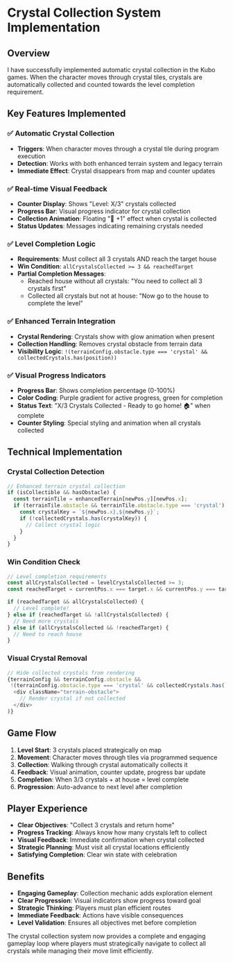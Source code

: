 # Crystal Collection System Implementation

## Overview
I have successfully implemented automatic crystal collection in the Kubo games. When the character moves through crystal tiles, crystals are automatically collected and counted towards the level completion requirement.

## Key Features Implemented

### ✅ **Automatic Crystal Collection**
- **Triggers**: When character moves through a crystal tile during program execution
- **Detection**: Works with both enhanced terrain system and legacy terrain
- **Immediate Effect**: Crystal disappears from map and counter updates

### ✅ **Real-time Visual Feedback**
- **Counter Display**: Shows "Level: X/3" crystals collected
- **Progress Bar**: Visual progress indicator for crystal collection
- **Collection Animation**: Floating "💎 +1" effect when crystal is collected
- **Status Updates**: Messages indicating remaining crystals needed

### ✅ **Level Completion Logic**
- **Requirements**: Must collect all 3 crystals AND reach the target house
- **Win Condition**: `allCrystalsCollected >= 3 && reachedTarget`
- **Partial Completion Messages**:
  - Reached house without all crystals: "You need to collect all 3 crystals first"
  - Collected all crystals but not at house: "Now go to the house to complete the level"

### ✅ **Enhanced Terrain Integration**
- **Crystal Rendering**: Crystals show with glow animation when present
- **Collection Handling**: Removes crystal obstacle from terrain data
- **Visibility Logic**: `!(terrainConfig.obstacle.type === 'crystal' && collectedCrystals.has(position))`

### ✅ **Visual Progress Indicators**
- **Progress Bar**: Shows completion percentage (0-100%)
- **Color Coding**: Purple gradient for active progress, green for completion
- **Status Text**: "X/3 Crystals Collected - Ready to go home! 🏠" when complete
- **Counter Styling**: Special styling and animation when all crystals collected

## Technical Implementation

### Crystal Collection Detection
```javascript
// Enhanced terrain crystal collection
if (isCollectible && hasObstacle) {
  const terrainTile = enhancedTerrain[newPos.y][newPos.x];
  if (terrainTile.obstacle && terrainTile.obstacle.type === 'crystal') {
    const crystalKey = `${newPos.x},${newPos.y}`;
    if (!collectedCrystals.has(crystalKey)) {
      // Collect crystal logic
    }
  }
}
```

### Win Condition Check
```javascript
// Level completion requirements
const allCrystalsCollected = levelCrystalsCollected >= 3;
const reachedTarget = currentPos.x === target.x && currentPos.y === target.y;

if (reachedTarget && allCrystalsCollected) {
  // Level complete!
} else if (reachedTarget && !allCrystalsCollected) {
  // Need more crystals
} else if (allCrystalsCollected && !reachedTarget) {
  // Need to reach house
}
```

### Visual Crystal Removal
```javascript
// Hide collected crystals from rendering
{terrainConfig && terrainConfig.obstacle && 
 !(terrainConfig.obstacle.type === 'crystal' && collectedCrystals.has(`${x},${y}`)) && (
  <div className="terrain-obstacle">
    // Render crystal if not collected
  </div>
)}
```

## Game Flow
1. **Level Start**: 3 crystals placed strategically on map
2. **Movement**: Character moves through tiles via programmed sequence
3. **Collection**: Walking through crystal automatically collects it
4. **Feedback**: Visual animation, counter update, progress bar update
5. **Completion**: When 3/3 crystals + at house = level complete
6. **Progression**: Auto-advance to next level after completion

## Player Experience
- **Clear Objectives**: "Collect 3 crystals and return home"
- **Progress Tracking**: Always know how many crystals left to collect
- **Visual Feedback**: Immediate confirmation when crystal collected
- **Strategic Planning**: Must visit all crystal locations efficiently
- **Satisfying Completion**: Clear win state with celebration

## Benefits
- **Engaging Gameplay**: Collection mechanic adds exploration element
- **Clear Progression**: Visual indicators show progress toward goal
- **Strategic Thinking**: Players must plan efficient routes
- **Immediate Feedback**: Actions have visible consequences
- **Level Validation**: Ensures all objectives met before completion

The crystal collection system now provides a complete and engaging gameplay loop where players must strategically navigate to collect all crystals while managing their move limit efficiently.
